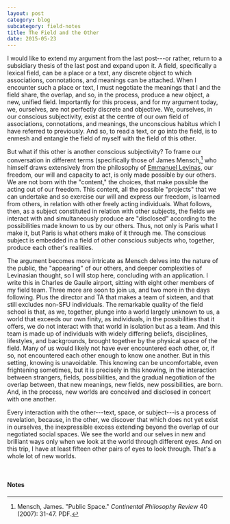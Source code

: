 ```yaml
---
layout: post
category: blog
subcategory: field-notes
title: The Field and the Other
date: 2015-05-23
---
```


I would like to extend my argument from the last post---or rather, return to a subsidiary thesis of the last post and expand upon it. A field, specifically a lexical field, can be a place or a text, any discrete object to which associations, connotations, and meanings can be attached. When I encounter such a place or text, I must negotiate the meanings that I and the field share, the overlap, and so, in the process, produce a new object, a new, unified field. Importantly for this process, and for my argument today, we, ourselves, are not perfectly discrete and objective. We, ourselves, in our conscious subjectivity, exist at the centre of our own field of associations, connotations, and meanings, the unconscious habitus which I have referred to previously. And so, to read a text, or go into the field, is to enmesh and entangle the field of myself with the field of this other.

But what if this other is another conscious subjectivity? To frame our conversation in different terms (specifically those of James Mensch,[^1] who himself draws extensively from the philosophy of [Emmanuel Levinas](https://en.wikipedia.org/wiki/Emmanuel_Levinas), our freedom, our will and capacity to act, is only made possible by our others. We are not born with the "content," the choices, that make possible the acting out of our freedom. This content, all the possible "projects" that we can undertake and so exercise our will and express our freedom, is learned from others, in relation with other freely acting individuals. What follows, then, as a subject constituted in relation with other subjects, the fields we interact with and simultaneously produce are "disclosed" according to the possibilities made known to us by our others. Thus, not only is Paris what I make it, but Paris is what others make of it through me. The conscious subject is embedded in a field of other conscious subjects who, together, produce each other's realities.

The argument becomes more intricate as Mensch delves into the nature of the public, the "appearing" of our others, and deeper complexities of Levinasian thought, so I will stop here, concluding with an application. I write this in Charles de Gaulle airport, sitting with eight other members of my field team. Three more are soon to join us, and two more in the days following. Plus the director and TA that makes a team of sixteen, and that still excludes non-SFU individuals. The remarkable quality of the field school is that, as we, together, plunge into a world largely unknown to us, a world that exceeds our own finity, as individuals, in the possibilities that it offers, we do not interact with that world in isolation but as a team. And this team is made up of individuals with widely differing beliefs, disciplines, lifestyles, and backgrounds, brought together by the physical space of the field. Many of us would likely not have ever encountered each other, or, if so, not encountered each other enough to know one another. But in this setting, knowing is unavoidable. This knowing can be uncomfortable, even frightening sometimes, but it is precisely in this knowing, in the interaction between strangers, fields, possibilities, and the gradual negotiation of the overlap between, that new meanings, new fields, new possibilities, are born. And, in the process, new worlds are conceived and disclosed in concert with one another. 

Every interaction with the other---text, space, or subject---is a process of revelation, because, in the other, we discover that which does not yet exist in ourselves, the inexpressible excess extending beyond the overlap of our negotiated social spaces. We see the world and our selves in new and brilliant ways only when we look at the world through different eyes. And on this trip, I have at least fifteen other pairs of eyes to look through. That's a whole lot of new worlds.

<br>

#### Notes

[^1]: Mensch, James. "Public Space." *Continental Philosophy Review* 40 (2007): 31-47. PDF.
